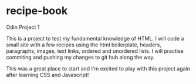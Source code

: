 # recipe-book
Odin Project 1

This is a project to test my fundamental knowledge of HTML.  I will code a small site with
a few recipes using the html boilerplate, headers, paragraphs, images, text links,
ordered and unordered lists.  I will practise commiting and pushing my changes to git hub
along the way.

This was a great place to start and I'm excited to play with this project again after
learning CSS and Javascript!